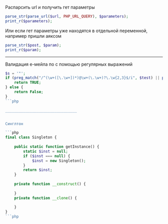 Распарсить url и получить гет параметры
```php
parse_str(parse_url($url, PHP_URL_QUERY), $parameters);
print_r($parameters);
```
Или если гет параметры уже находятся в отдельной переменной, например пришли аяксом
```php
parse_str($post, $param);
print_r($param);
```
_____________________________


Валидация е-мейла по с помощью регулярных выражений
```php
$s = '"';
if (preg_match("/^(\w+([\.\w+])*)@\w+(\.\w+)?\.\w{2,3}$/i", $test) || preg_match("/^$s{1}.+$s{1}@\w+(\.\w+)?\.\w{2,3}$/i", $test)) {
    return TRUE;
} else {
    return False;
}
```php

________________________________


Синглтон

```php
final class Singleton {
   
    public static function getInstance() {
        static $inst = null;
        if ($inst === null) {
            $inst = new Singleton();
        }
        return $inst;
    }
    
    private function __construct() {
        
    }
    private function __clone() {
        
    }   
}
```php
